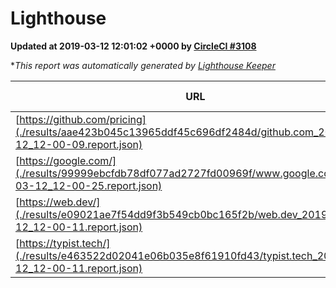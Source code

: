 
# Lighthouse

**Updated at 2019-03-12 12:01:02 +0000 by [CircleCI #3108](https://circleci.com/gh/ItinerisLtd/lighthouse-keeper-example/3108)**

**This report was automatically generated by [Lighthouse Keeper](https://github.com/itinerisltd/lighthouse-keeper)*

| URL | Performance | Accessibility | Best Practices | SEO | PWA | Updated At |
| --- | --- | --- | --- | --- | --- | --- |
| [https://github.com/pricing](./results/aae423b045c13965ddf45c696df2484d/github.com_2019-03-12_12-00-09.report.json) | 0.8 | 0.89 | 0.93 | 0.9 | 0.58 | 2019-03-12T12:00:09.994Z |
| [https://google.com/](./results/99999ebcfdb78df077ad2727fd00969f/www.google.com_2019-03-12_12-00-25.report.json) | 0.92 | 0.71 | 0.93 | 0.8 | 0.58 | 2019-03-12T12:00:25.804Z |
| [https://web.dev/](./results/e09021ae7f54dd9f3b549cb0bc165f2b/web.dev_2019-03-12_12-00-11.report.json) | 0.94 | 0.93 | 1 | 0.87 | 1 | 2019-03-12T12:00:11.609Z |
| [https://typist.tech/](./results/e463522d02041e06b035e8f61910fd43/typist.tech_2019-03-12_12-00-11.report.json) | 1 |  |  |  |  | 2019-03-12T12:00:11.784Z |
